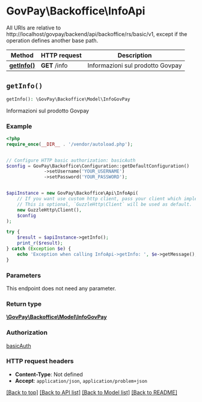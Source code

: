 # GovPay\Backoffice\InfoApi

All URIs are relative to http://localhost/govpay/backend/api/backoffice/rs/basic/v1, except if the operation defines another base path.

| Method | HTTP request | Description |
| ------------- | ------------- | ------------- |
| [**getInfo()**](InfoApi.md#getInfo) | **GET** /info | Informazioni sul prodotto Govpay |


## `getInfo()`

```php
getInfo(): \GovPay\Backoffice\Model\InfoGovPay
```

Informazioni sul prodotto Govpay

### Example

```php
<?php
require_once(__DIR__ . '/vendor/autoload.php');


// Configure HTTP basic authorization: basicAuth
$config = GovPay\Backoffice\Configuration::getDefaultConfiguration()
              ->setUsername('YOUR_USERNAME')
              ->setPassword('YOUR_PASSWORD');


$apiInstance = new GovPay\Backoffice\Api\InfoApi(
    // If you want use custom http client, pass your client which implements `GuzzleHttp\ClientInterface`.
    // This is optional, `GuzzleHttp\Client` will be used as default.
    new GuzzleHttp\Client(),
    $config
);

try {
    $result = $apiInstance->getInfo();
    print_r($result);
} catch (Exception $e) {
    echo 'Exception when calling InfoApi->getInfo: ', $e->getMessage(), PHP_EOL;
}
```

### Parameters

This endpoint does not need any parameter.

### Return type

[**\GovPay\Backoffice\Model\InfoGovPay**](../Model/InfoGovPay.md)

### Authorization

[basicAuth](../../README.md#basicAuth)

### HTTP request headers

- **Content-Type**: Not defined
- **Accept**: `application/json`, `application/problem+json`

[[Back to top]](#) [[Back to API list]](../../README.md#endpoints)
[[Back to Model list]](../../README.md#models)
[[Back to README]](../../README.md)
